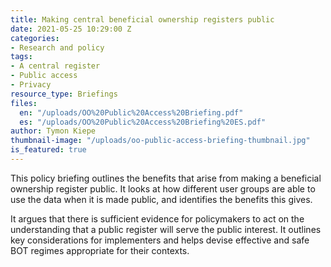 ```yaml
---
title: Making central beneficial ownership registers public
date: 2021-05-25 10:29:00 Z
categories:
- Research and policy
tags:
- A central register
- Public access
- Privacy
resource_type: Briefings
files:
  en: "/uploads/OO%20Public%20Access%20Briefing.pdf"
  es: "/uploads/OO%20Public%20Access%20Briefing%20ES.pdf"
author: Tymon Kiepe
thumbnail-image: "/uploads/oo-public-access-briefing-thumbnail.jpg"
is_featured: true
---
```


This policy briefing outlines the benefits that arise from making a beneficial ownership register public. It looks at how different user groups are able to use the data when it is made public, and identifies the benefits this gives. 

It argues that there is sufficient evidence for policymakers to act on the understanding that a public register will serve the public interest. It outlines key considerations for implementers and helps devise effective and safe BOT regimes appropriate for their contexts.
